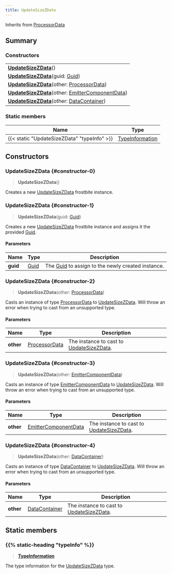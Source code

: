 ```yaml
---
title: UpdateSizeZData
---
```


Inherits from [ProcessorData](/vext/ref/fb/processordata)

## Summary

### Constructors

|  |
| --- |
| **[UpdateSizeZData](#constructor-0)**() |
| **[UpdateSizeZData](#constructor-1)**(guid: [Guid](/vext/ref/shared/type/guid)) |
| **[UpdateSizeZData](#constructor-2)**(other: [ProcessorData](/vext/ref/fb/processordata)) |
| **[UpdateSizeZData](#constructor-3)**(other: [EmitterComponentData](/vext/ref/fb/emittercomponentdata)) |
| **[UpdateSizeZData](#constructor-4)**(other: [DataContainer](/vext/ref/shared/type/datacontainer)) |

### Static members

| Name | Type |
| ---- | ---- |
| {{< static "UpdateSizeZData" "typeInfo" >}} | [TypeInformation](/vext/ref/shared/type/typeinformation) |

## Constructors

### UpdateSizeZData {#constructor-0}

> **UpdateSizeZData**()

Creates a new [UpdateSizeZData](/vext/ref/fb/updatesizezdata) frostbite instance.

### UpdateSizeZData {#constructor-1}

> **UpdateSizeZData**(guid: [Guid](/vext/ref/shared/type/guid))

Creates a new [UpdateSizeZData](/vext/ref/fb/updatesizezdata) frostbite instance and assigns it the provided [Guid](/vext/ref/shared/type/guid).

#### Parameters

| Name | Type | Description |
| ---- | ---- | ----------- |
| **guid** | [Guid](/vext/ref/shared/type/guid) | The [Guid](/vext/ref/shared/type/guid) to assign to the newly created instance. |

### UpdateSizeZData {#constructor-2}

> **UpdateSizeZData**(other: [ProcessorData](/vext/ref/fb/processordata))

Casts an instance of type [ProcessorData](/vext/ref/fb/processordata) to [UpdateSizeZData](/vext/ref/fb/updatesizezdata). Will throw an error when trying to cast from an unsupported type.

#### Parameters

| Name | Type | Description |
| ---- | ---- | ----------- |
| **other** | [ProcessorData](/vext/ref/fb/processordata) | The instance to cast to [UpdateSizeZData](/vext/ref/fb/updatesizezdata). |

### UpdateSizeZData {#constructor-3}

> **UpdateSizeZData**(other: [EmitterComponentData](/vext/ref/fb/emittercomponentdata))

Casts an instance of type [EmitterComponentData](/vext/ref/fb/emittercomponentdata) to [UpdateSizeZData](/vext/ref/fb/updatesizezdata). Will throw an error when trying to cast from an unsupported type.

#### Parameters

| Name | Type | Description |
| ---- | ---- | ----------- |
| **other** | [EmitterComponentData](/vext/ref/fb/emittercomponentdata) | The instance to cast to [UpdateSizeZData](/vext/ref/fb/updatesizezdata). |

### UpdateSizeZData {#constructor-4}

> **UpdateSizeZData**(other: [DataContainer](/vext/ref/shared/type/datacontainer))

Casts an instance of type [DataContainer](/vext/ref/shared/type/datacontainer) to [UpdateSizeZData](/vext/ref/fb/updatesizezdata). Will throw an error when trying to cast from an unsupported type.

#### Parameters

| Name | Type | Description |
| ---- | ---- | ----------- |
| **other** | [DataContainer](/vext/ref/shared/type/datacontainer) | The instance to cast to [UpdateSizeZData](/vext/ref/fb/updatesizezdata). |

## Static members

### {{% static-heading "typeInfo" %}}

> **[TypeInformation](/vext/ref/shared/type/typeinformation)**

The type information for the [UpdateSizeZData](/vext/ref/fb/updatesizezdata) type.

